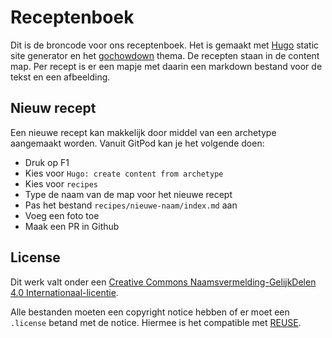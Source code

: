 <!-- SPDX-License-Identifier: CC-BY-SA-4.0 -->
<!-- Copyright © 2021 Casper Meijn <casper@meijn.net> -->
<!--  -->
<!-- This work is licensed under the Creative Commons Attribution-ShareAlike 4.0 International License.  -->
<!-- To view a copy of this license, visit http://creativecommons.org/licenses/by-sa/4.0/ or  -->
<!--    send a letter to Creative Commons, PO Box 1866, Mountain View, CA 94042, USA. -->

Receptenboek
============

Dit is de broncode voor ons receptenboek. Het is gemaakt met [Hugo](https://gohugo.io/) static site generator en het [gochowdown](https://github.com/seanlane/gochowdown) thema. De recepten staan in de content map. Per recept is er een mapje met daarin een markdown bestand voor de tekst en een afbeelding.

Nieuw recept
------------
Een nieuwe recept kan makkelijk door middel van een archetype aangemaakt worden. Vanuit GitPod kan je het volgende doen:
- Druk op F1
- Kies voor `Hugo: create content from archetype`
- Kies voor `recipes`
- Type de naam van de map voor het nieuwe recept
- Pas het bestand `recipes/nieuwe-naam/index.md` aan
- Voeg een foto toe
- Maak een PR in Github

License
-------
Dit werk valt onder een [Creative Commons Naamsvermelding-GelijkDelen 4.0 Internationaal-licentie](https://creativecommons.org/licenses/by-sa/4.0/).

Alle bestanden moeten een copyright notice hebben of er moet een `.license` betand met de notice. Hiermee is het compatible met [REUSE](https://reuse.software/).


